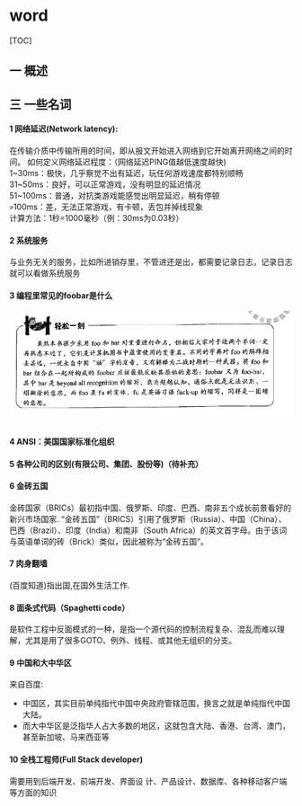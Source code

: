 # word
[TOC]
## 一 概述
## 三 一些名词
#### 1 网络延迟(Network latency):  
在传输介质中传输所用的时间，即从报文开始进入网络到它开始离开网络之间的时间。
如何定义网络延迟程度：（网络延迟PING值越低速度越快)  
1~30ms：极快，几乎察觉不出有延迟，玩任何游戏速度都特别顺畅    
31~50ms：良好，可以正常游戏，没有明显的延迟情况  
51~100ms：普通，对抗类游戏能感觉出明显延迟，稍有停顿  
`>`100ms：差，无法正常游戏，有卡顿，丢包并掉线现象  
计算方法：1秒=1000毫秒（例：30ms为0.03秒）  

#### 2 系统服务  
与业务无关的服务，比如所进销存里，不管进还是出，都需要记录日志，记录日志就可以看做系统服务

#### 3 编程里常见的foobar是什么
![](picture/word/1-1.png)

#### 4 ANSI：美国国家标准化组织
#### 5 各种公司的区别(有限公司、集团、股份等)（待补充）
#### 6 金砖五国
金砖国家（BRICs）最初指中国、俄罗斯、印度、巴西、南非五个成长前景看好的新兴市场国家.
“金砖五国”（BRICS）引用了俄罗斯（Russia）、中国（China）、巴西（Brazil）、印度（India）和南非（South Africa）的英文首字母。由于该词与英语单词的砖（Brick）类似，因此被称为“金砖五国”。

#### 7 肉身翻墙
(百度知道)指出国,在国外生活工作.

#### 8 面条式代码（Spaghetti code）
是软件工程中反面模式的一种，是指一个源代码的控制流程复杂、混乱而难以理解，尤其是用了很多GOTO、例外、线程、或其他无组织的分支。

#### 9 中国和大中华区
来自百度:
- 中国区，其实目前单纯指代中国中央政府管辖范围，换言之就是单纯指代中国大陆。
- 而大中华区是泛指华人占大多数的地区，这就包含大陆、香港、台湾、澳门，甚至新加坡、马来西亚等

#### 10 全栈工程师(Full Stack  developer)
需要用到后端开发、前端开发、界面设  计、产品设计、数据库、各种移动客户端等方面的知识